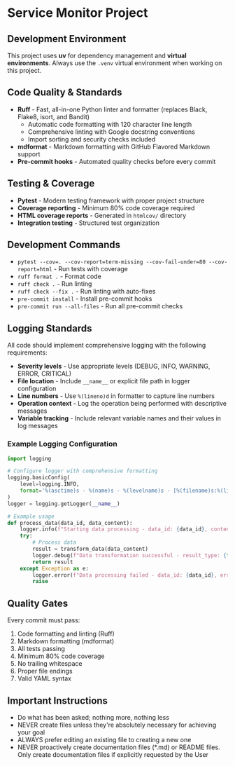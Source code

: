 # Service Monitor Project

## Development Environment

This project uses **uv** for dependency management and **virtual environments**. Always use the `.venv` virtual environment when working on this project.

## Code Quality & Standards

- **Ruff** - Fast, all-in-one Python linter and formatter (replaces Black, Flake8, isort, and Bandit)
  - Automatic code formatting with 120 character line length
  - Comprehensive linting with Google docstring conventions
  - Import sorting and security checks included
- **mdformat** - Markdown formatting with GitHub Flavored Markdown support
- **Pre-commit hooks** - Automated quality checks before every commit

## Testing & Coverage

- **Pytest** - Modern testing framework with proper project structure
- **Coverage reporting** - Minimum 80% code coverage required
- **HTML coverage reports** - Generated in `htmlcov/` directory
- **Integration testing** - Structured test organization

## Development Commands

- `pytest --cov=. --cov-report=term-missing --cov-fail-under=80 --cov-report=html` - Run tests with coverage
- `ruff format .` - Format code
- `ruff check .` - Run linting
- `ruff check --fix .` - Run linting with auto-fixes
- `pre-commit install` - Install pre-commit hooks
- `pre-commit run --all-files` - Run all pre-commit checks

## Logging Standards

All code should implement comprehensive logging with the following requirements:

- **Severity levels** - Use appropriate levels (DEBUG, INFO, WARNING, ERROR, CRITICAL)
- **File location** - Include `__name__` or explicit file path in logger configuration
- **Line numbers** - Use `%(lineno)d` in formatter to capture line numbers
- **Operation context** - Log the operation being performed with descriptive messages
- **Variable tracking** - Include relevant variable names and their values in log messages

### Example Logging Configuration

```python
import logging

# Configure logger with comprehensive formatting
logging.basicConfig(
    level=logging.INFO,
    format='%(asctime)s - %(name)s - %(levelname)s - [%(filename)s:%(lineno)d] - %(message)s'
)
logger = logging.getLogger(__name__)

# Example usage
def process_data(data_id, data_content):
    logger.info(f"Starting data processing - data_id: {data_id}, content_length: {len(data_content)}")
    try:
        # Process data
        result = transform_data(data_content)
        logger.debug(f"Data transformation successful - result_type: {type(result)}, result_size: {len(result)}")
        return result
    except Exception as e:
        logger.error(f"Data processing failed - data_id: {data_id}, error: {str(e)}", exc_info=True)
        raise
```

## Quality Gates

Every commit must pass:

1. Code formatting and linting (Ruff)
1. Markdown formatting (mdformat)
1. All tests passing
1. Minimum 80% code coverage
1. No trailing whitespace
1. Proper file endings
1. Valid YAML syntax

## Important Instructions

- Do what has been asked; nothing more, nothing less
- NEVER create files unless they're absolutely necessary for achieving your goal
- ALWAYS prefer editing an existing file to creating a new one
- NEVER proactively create documentation files (\*.md) or README files. Only create documentation files if explicitly requested by the User
